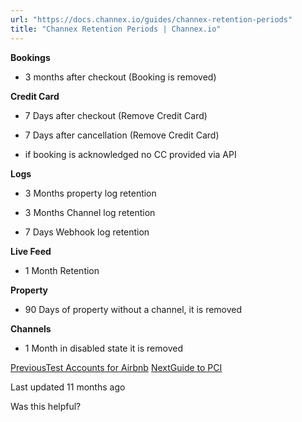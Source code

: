 ```yaml
---
url: "https://docs.channex.io/guides/channex-retention-periods"
title: "Channex Retention Periods | Channex.io"
---
```


**Bookings**

- 3 months after checkout (Booking is removed)


**Credit Card**

- 7 Days after checkout (Remove Credit Card)

- 7 Days after cancellation (Remove Credit Card)

- if booking is acknowledged no CC provided via API


**Logs**

- 3 Months property log retention

- 3 Months Channel log retention

- 7 Days Webhook log retention


**Live Feed**

- 1 Month Retention


**Property**

- 90 Days of property without a channel, it is removed


**Channels**

- 1 Month in disabled state it is removed


[PreviousTest Accounts for Airbnb](https://docs.channex.io/guides/test-accounts-for-airbnb) [NextGuide to PCI](https://docs.channex.io/guides/guide-to-pci)

Last updated 11 months ago

Was this helpful?